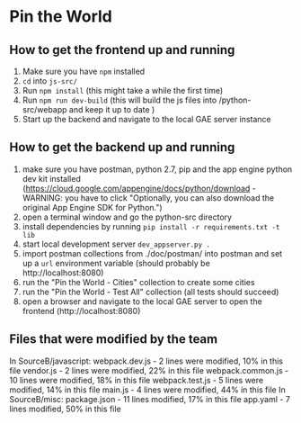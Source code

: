 # Pin the World

## How to get the frontend up and running

1. Make sure you have `npm` installed
2. `cd` into `js-src/`
3. Run `npm install` (this might take a while the first time)
4. Run `npm run dev-build` (this will build the js files into /python-src/webapp and keep it up to date )
5. Start up the backend and navigate to the local GAE server instance

## How to get the backend up and running

1. make sure you have postman, python 2.7, pip and the app engine python dev kit installed (https://cloud.google.com/appengine/docs/python/download - WARNING: you have to click "Optionally, you can also download the original App Engine SDK for Python.")
2. open a terminal window and go the python-src directory
3. install dependencies by running `pip install -r requirements.txt -t lib`
4. start local development server `dev_appserver.py .`
5. import postman collections from ./doc/postman/ into postman and set up a `url` environment variable (should probably be http://localhost:8080)
6. run the "Pin the World - Cities" collection to create some cities
7. run the "Pin the World - Test All" collection (all tests should succeed)
8. open a browser and navigate to the local GAE server to open the frontend (http://localhost:8080)

## Files that were modified by the team
In SourceB/javascript:
	webpack.dev.js - 2 lines were modified, 10% in this file
	vendor.js - 2 lines were modified, 22% in this file
	webpack.common.js - 10 lines were modified, 18% in this file
	webpack.test.js - 5 lines were modified, 14% in this file
	main.js - 4 lines were modified, 44% in this file
In SourceB/misc:
	package.json - 11 lines modified, 17% in this file
	app.yaml - 7 lines modified, 50% in this file